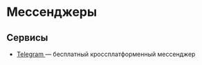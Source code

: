# Мессенджеры

## Сервисы

* [Telegram ](broken-reference)— бесплатный кроссплатформенный мессенджер
